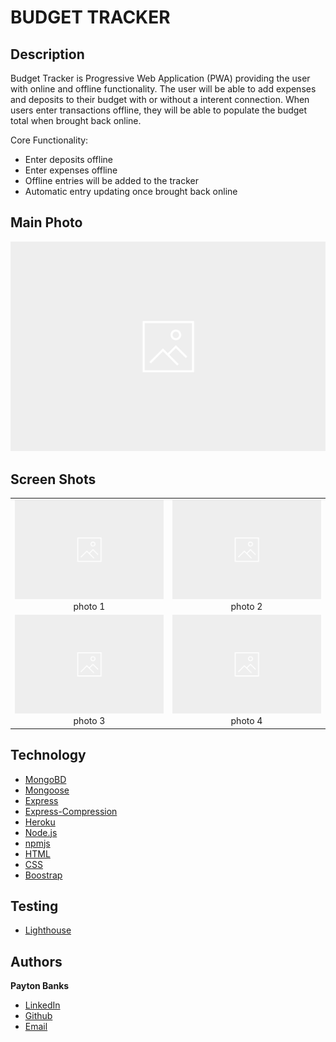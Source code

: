 # BUDGET TRACKER

## Description
Budget Tracker is Progressive Web Application (PWA) providing the user with online and offline functionality. The user will be able to add expenses and deposits to their budget with or without a interent connection. When users enter transactions offline, they will be able to populate the budget total when brought back online. 

Core Functionality:
  * Enter deposits offline
  * Enter expenses offline
  * Offline entries will be added to the tracker
  * Automatic entry updating once brought back online

## Main Photo
<span>![Header](public/images/shot1.png)</span>

## Screen Shots

| | |
|:-------------------------:|:-------------------------:|
|![Budget-Tracker-Demo](public/images/shot1.png) photo 1| ![Budget-Tracker-Demo](public/images/shot2.png) photo 2|
|![Budget-Tracker-Demo](public/images/shot3.png) photo 3| ![Budget-Tracker-Demo](public/images/shot4.png)photo 4|

## Technology
* [MongoBD](https://www.mongodb.com/)
* [Mongoose](https://mongoosejs.com/docs/)
* [Express](https://www.npmjs.com/package/express)
* [Express-Compression](https://www.npmjs.com/package/compression)
* [Heroku](https://devcenter.heroku.com/categories/reference)
* [Node.js](https://nodejs.org/en/)
* [npmjs](https://docs.npmjs.com/)
* [HTML](https://developer.mozilla.org/en-US/docs/Web/HTML)
* [CSS](https://developer.mozilla.org/en-US/docs/Web/CSS)
* [Boostrap](https://getbootstrap.com/)

## Testing
* [Lighthouse](https://drive.google.com/file/d/1B2gTNZKCgx4YmC1L8VOV1KtV6m9a-T29/view?usp=sharing)
  

## Authors
**Payton Banks**
- [LinkedIn](https://www.linkedin.com/feed/)
- [Github](https://github.com/paytonbanks)
- [Email](mailto:payton.banks@gmail.com)
